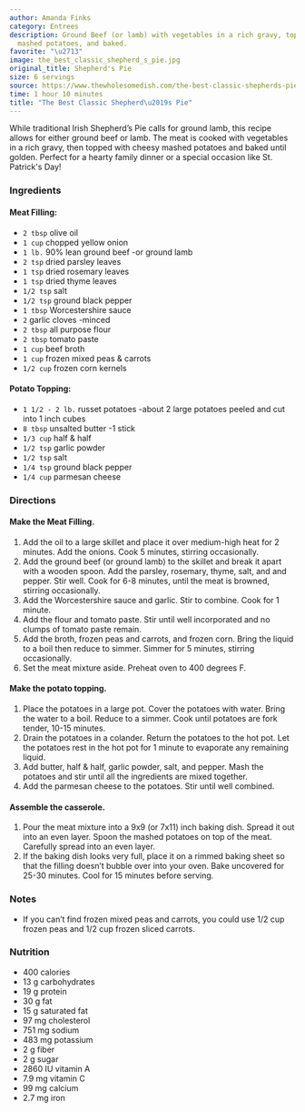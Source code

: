 ```yaml
---
author: Amanda Finks
category: Entrees
description: Ground Beef (or lamb) with vegetables in a rich gravy, topped with cheesy
  mashed potatoes, and baked.
favorite: "\u2713"
image: the_best_classic_shepherd_s_pie.jpg
original_title: Shepherd's Pie
size: 6 servings
source: https://www.thewholesomedish.com/the-best-classic-shepherds-pie/
time: 1 hour 10 minutes
title: "The Best Classic Shepherd\u2019s Pie"
---
```


While traditional Irish Shepherd’s Pie calls for ground lamb, this recipe allows for either ground beef or lamb. The meat is cooked with vegetables in a rich gravy, then topped with cheesy mashed potatoes and baked until golden. Perfect for a hearty family dinner or a special occasion like St. Patrick's Day!

### Ingredients

#### Meat Filling:

* `2 tbsp` olive oil
* `1 cup` chopped yellow onion
* `1 lb.` 90% lean ground beef -or ground lamb
* `2 tsp` dried parsley leaves
* `1 tsp` dried rosemary leaves
* `1 tsp` dried thyme leaves
* `1/2 tsp` salt
* `1/2 tsp` ground black pepper
* `1 tbsp` Worcestershire sauce
* `2` garlic cloves -minced
* `2 tbsp` all purpose flour
* `2 tbsp` tomato paste
* `1 cup` beef broth
* `1 cup` frozen mixed peas & carrots
* `1/2 cup` frozen corn kernels

#### Potato Topping:

* `1 1/2 - 2 lb.` russet potatoes -about 2 large potatoes peeled and cut into 1 inch cubes
* `8 tbsp` unsalted butter -1 stick
* `1/3 cup` half & half
* `1/2 tsp` garlic powder
* `1/2 tsp` salt
* `1/4 tsp` ground black pepper
* `1/4 cup` parmesan cheese

### Directions

#### Make the Meat Filling.

1. Add the oil to a large skillet and place it over medium-high heat for 2 minutes. Add the onions. Cook 5 minutes, stirring occasionally.
2. Add the ground beef (or ground lamb) to the skillet and break it apart with a wooden spoon. Add the parsley, rosemary, thyme, salt, and and pepper. Stir well. Cook for 6-8 minutes, until the meat is browned, stirring occasionally.
3. Add the Worcestershire sauce and garlic. Stir to combine. Cook for 1 minute.
4. Add the flour and tomato paste. Stir until well incorporated and no clumps of tomato paste remain.
5. Add the broth, frozen peas and carrots, and frozen corn. Bring the liquid to a boil then reduce to simmer. Simmer for 5 minutes, stirring occasionally.
6. Set the meat mixture aside. Preheat oven to 400 degrees F.

#### Make the potato topping.

1. Place the potatoes in a large pot. Cover the potatoes with water. Bring the water to a boil. Reduce to a simmer. Cook until potatoes are fork tender, 10-15 minutes.
2. Drain the potatoes in a colander. Return the potatoes to the hot pot. Let the potatoes rest in the hot pot for 1 minute to evaporate any remaining liquid.
3. Add butter, half & half, garlic powder, salt, and pepper. Mash the potatoes and stir until all the ingredients are mixed together.
4. Add the parmesan cheese to the potatoes. Stir until well combined.

#### Assemble the casserole.

1. Pour the meat mixture into a 9x9 (or 7x11) inch baking dish. Spread it out into an even layer. Spoon the mashed potatoes on top of the meat. Carefully spread into an even layer.
2. If the baking dish looks very full, place it on a rimmed baking sheet so that the filling doesn’t bubble over into your oven. Bake uncovered for 25-30 minutes. Cool for 15 minutes before serving.

### Notes

* If you can’t find frozen mixed peas and carrots, you could use 1/2 cup frozen peas and 1/2 cup frozen sliced carrots.

### Nutrition

* 400 calories
* 13 g carbohydrates
* 19 g protein
* 30 g fat
* 15 g saturated fat
* 97 mg cholesterol
* 751 mg sodium
* 483 mg potassium
* 2 g fiber
* 2 g sugar
* 2860 IU vitamin A
* 7.9 mg vitamin C
* 99 mg calcium
* 2.7 mg iron